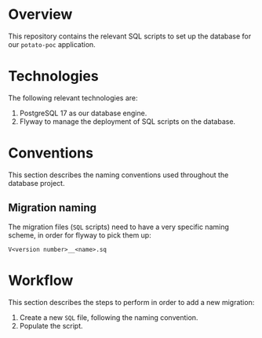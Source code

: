 # Overview
This repository contains the relevant SQL scripts to set up the database for our `potato-poc` application.

# Technologies
The following relevant technologies are:
1. PostgreSQL 17 as our database engine.
2. Flyway to manage the deployment of SQL scripts on the database.

# Conventions
This section describes the naming conventions used throughout the database project.

## Migration naming
The migration files (`SQL` scripts) need to have a very specific naming scheme, in order for flyway to pick them up:
```
V<version number>__<name>.sq
```

# Workflow
This section describes the steps to perform in order to add a new migration:
1. Create a new `SQL` file, following the naming convention.
2. Populate the script.